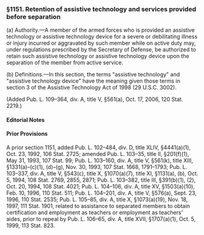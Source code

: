 ### §1151. Retention of assistive technology and services provided before separation ###

(a) Authority.—A member of the armed forces who is provided an assistive technology or assistive technology device for a severe or debilitating illness or injury incurred or aggravated by such member while on active duty may, under regulations prescribed by the Secretary of Defense, be authorized to retain such assistive technology or assistive technology device upon the separation of the member from active service.

(b) Definitions.—In this section, the terms "assistive technology" and "assistive technology device" have the meaning given those terms in section 3 of the Assistive Technology Act of 1998 (29 U.S.C. 3002).

(Added Pub. L. 109–364, div. A, title V, §561(a), Oct. 17, 2006, 120 Stat. 2219.)

#### **Editorial Notes** ####

#### Prior Provisions ####

A prior section 1151, added Pub. L. 102–484, div. D, title XLIV, §4441(a)(1), Oct. 23, 1992, 106 Stat. 2725; amended Pub. L. 103–35, title II, §201(f)(1), May 31, 1993, 107 Stat. 99; Pub. L. 103–160, div. A, title V, §561(k), title XIII, §1331(a)–(c)(1), (d)–(g), Nov. 30, 1993, 107 Stat. 1668, 1791–1793; Pub. L. 103–337, div. A, title V, §543(c), title X, §1070(a)(7), title XI, §1131(a), (b), Oct. 5, 1994, 108 Stat. 2769, 2855, 2871; Pub. L. 103–382, title III, §391(b)(1), (2), Oct. 20, 1994, 108 Stat. 4021; Pub. L. 104–106, div. A, title XV, §1503(a)(10), Feb. 10, 1996, 110 Stat. 511; Pub. L. 104–201, div. A, title V, §576(a), Sept. 23, 1996, 110 Stat. 2535; Pub. L. 105–85, div. A, title X, §1073(a)(19), Nov. 18, 1997, 111 Stat. 1901, related to assistance to separated members to obtain certification and employment as teachers or employment as teachers' aides, prior to repeal by Pub. L. 106–65, div. A, title XVII, §1707(a)(1), Oct. 5, 1999, 113 Stat. 823.